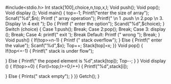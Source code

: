 #include<stdio.h>
Int stack[100],choice,n,top,x,I;
Void push();
Void pop();
Void display ();
Void main()
{
top=-1;
Printf("enter the size of array");
Scnaf("%d",$n);
Printf (" array operation");
Printf(" \n 1 .push \n 2.pop \n 3. Display \n 4 exit ");
Do
{
Printf (" enter the option");
Scand("%d",$choice);
}
Switch (choice)
{
Case 1:push();
Break;
Case 2:pop();
Break;
Case 3: display ();
Break;
Case 4: printf(" exit ');
Break
Default:
Printf (" wrong ");
Break;
}
Void push()
{
If(top>=n-1)
{ 
Printf (" stack overflow");
}
Else
{ 
Printf(" enter the value");
Scanf("%d",$x);
Top++;
Stack[top]=x;
}}
Void pop()
{
If(top<=-1)
{
Printf(" stack is under flow");

}
Else
{
Printf(" the poped element is %d",stack[top]);
Top--;
}
}
Void display ()
{
If(top>=0)
{
For(I=top;I>=0;I++)
{
Printf("%d",stack[i]);

}
Else
{
Prints(" stack empty");
}
}}
Getch();
}
